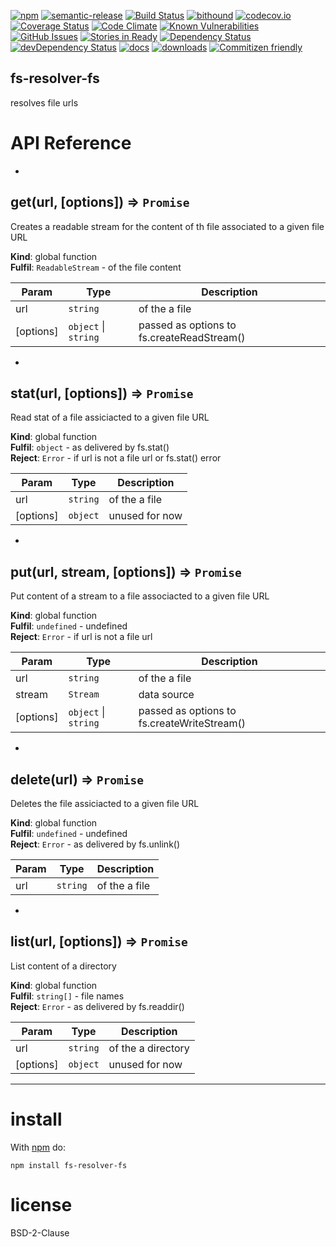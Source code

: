 [![npm](https://img.shields.io/npm/v/fs-resolver-fs.svg)](https://www.npmjs.com/package/fs-resolver-fs)
[![semantic-release](https://img.shields.io/badge/%20%20%F0%9F%93%A6%F0%9F%9A%80-semantic--release-e10079.svg)](https://github.com/arlac77/fs-resolver-fs)
[![Build Status](https://secure.travis-ci.org/arlac77/fs-resolver-fs.png)](http://travis-ci.org/arlac77/fs-resolver-fs)
[![bithound](https://www.bithound.io/github/arlac77/fs-resolver-fs/badges/score.svg)](https://www.bithound.io/github/arlac77/fs-resolver-fs)
[![codecov.io](http://codecov.io/github/arlac77/fs-resolver-fs/coverage.svg?branch=master)](http://codecov.io/github/arlac77/fs-resolver-fs?branch=master)
[![Coverage Status](https://coveralls.io/repos/arlac77/fs-resolver-fs/badge.svg)](https://coveralls.io/r/arlac77/fs-resolver-fs)
[![Code Climate](https://codeclimate.com/github/arlac77/fs-resolver-fs/badges/gpa.svg)](https://codeclimate.com/github/arlac77/fs-resolver-fs)
[![Known Vulnerabilities](https://snyk.io/test/github/arlac77/fs-resolver-fs/badge.svg)](https://snyk.io/test/github/arlac77/fs-resolver-fs)
[![GitHub Issues](https://img.shields.io/github/issues/arlac77/fs-resolver-fs.svg?style=flat-square)](https://github.com/arlac77/fs-resolver-fs/issues)
[![Stories in Ready](https://badge.waffle.io/arlac77/fs-resolver-fs.svg?label=ready&title=Ready)](http://waffle.io/arlac77/fs-resolver-fs)
[![Dependency Status](https://david-dm.org/arlac77/fs-resolver-fs.svg)](https://david-dm.org/arlac77/fs-resolver-fs)
[![devDependency Status](https://david-dm.org/arlac77/fs-resolver-fs/dev-status.svg)](https://david-dm.org/arlac77/fs-resolver-fs#info=devDependencies)
[![docs](http://inch-ci.org/github/arlac77/fs-resolver-fs.svg?branch=master)](http://inch-ci.org/github/arlac77/fs-resolver-fs)
[![downloads](http://img.shields.io/npm/dm/fs-resolver-fs.svg?style=flat-square)](https://npmjs.org/package/fs-resolver-fs)
[![Commitizen friendly](https://img.shields.io/badge/commitizen-friendly-brightgreen.svg)](http://commitizen.github.io/cz-cli/)

fs-resolver-fs
-------------------
resolves file urls

# API Reference

* <a name="get"></a>

## get(url, [options]) ⇒ <code>Promise</code>
Creates a readable stream for the content of th file associated to a given file URL

**Kind**: global function  
**Fulfil**: <code>ReadableStream</code> - of the file content  

| Param | Type | Description |
| --- | --- | --- |
| url | <code>string</code> | of the a file |
| [options] | <code>object</code> &#124; <code>string</code> | passed as options to fs.createReadStream() |


* <a name="stat"></a>

## stat(url, [options]) ⇒ <code>Promise</code>
Read stat of a file assiciacted to a given file URL

**Kind**: global function  
**Fulfil**: <code>object</code> - as delivered by fs.stat()  
**Reject**: <code>Error</code> - if url is not a file url or fs.stat() error  

| Param | Type | Description |
| --- | --- | --- |
| url | <code>string</code> | of the a file |
| [options] | <code>object</code> | unused for now |


* <a name="put"></a>

## put(url, stream, [options]) ⇒ <code>Promise</code>
Put content of a stream to a file associacted to a given file URL

**Kind**: global function  
**Fulfil**: <code>undefined</code> - undefined  
**Reject**: <code>Error</code> - if url is not a file url  

| Param | Type | Description |
| --- | --- | --- |
| url | <code>string</code> | of the a file |
| stream | <code>Stream</code> | data source |
| [options] | <code>object</code> &#124; <code>string</code> | passed as options to fs.createWriteStream() |


* <a name="delete"></a>

## delete(url) ⇒ <code>Promise</code>
Deletes the file assiciacted to a given file URL

**Kind**: global function  
**Fulfil**: <code>undefined</code> - undefined  
**Reject**: <code>Error</code> - as delivered by fs.unlink()  

| Param | Type | Description |
| --- | --- | --- |
| url | <code>string</code> | of the a file |


* <a name="list"></a>

## list(url, [options]) ⇒ <code>Promise</code>
List content of a directory

**Kind**: global function  
**Fulfil**: <code>string[]</code> - file names  
**Reject**: <code>Error</code> - as delivered by fs.readdir()  

| Param | Type | Description |
| --- | --- | --- |
| url | <code>string</code> | of the a directory |
| [options] | <code>object</code> | unused for now |


* * *

# install

With [npm](http://npmjs.org) do:

```shell
npm install fs-resolver-fs
```

license
=======

BSD-2-Clause
